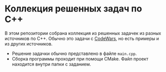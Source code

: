 # Коллекция решенных задач по C++

В этом репозитории собрана коллекция из решенных задачек из разных источников по C++. Обычно это задачи с [CodeWars](https://www.codewars.com/users/Ikocs), но есть примеры и из других источников. 

* Решение задачки обычно представлено в файле `main.cpp`. 
* Сборка программы проходит при помощи CMake. Файл проект находится внутри папки с заданием.
